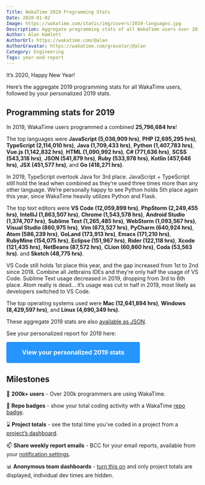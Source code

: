 ```yaml
---
Title: WakaTime 2019 Programming Stats
Date: 2020-01-02
Image: https://wakatime.com/static/img/covers/2019-languages.jpg
Description: Aggregate programming stats of all WakaTime users over 2019.
Author: Alan Hamlett
AuthorUrl: https://wakatime.com/@alan
AuthorGravatar: https://wakatime.com/gravatar/@alan
Category: Engineering
Tags: year-end-report
---
```


It’s 2020, Happy New Year!

Here’s the aggregate 2019 programming stats for all WakaTime users, followed by your personalized 2019 stats.

## Programming stats for 2019

In 2019, WakaTime users programmed a combined **25,796,684 hrs**!

The top languages were
**JavaScript (5,036,909 hrs)**,
**PHP (2,695,295 hrs)**,
**TypeScript (2,114,010 hrs)**,
**Java (1,709,433 hrs)**,
**Python (1,407,783 hrs)**,
**Vue.js (1,142,832 hrs)**,
**HTML (1,090,992 hrs)**,
**C# (771,636 hrs)**,
**SCSS (543,318 hrs)**,
**JSON (541,879 hrs)**,
**Ruby (533,978 hrs)**,
**Kotlin (457,646 hrs)**,
**JSX (451,577 hrs)**,
and **Go (418,271 hrs)**.

In 2019, TypeScript overtook Java for 3rd place.
JavaScript + TypeScript still hold the lead when combined as they’re used three times more than any other language.
We’re personally happy to see Python holds 5th place again this year, since WakaTime heavily utilizes Python and Flask.

The top text editors were
**VS Code (12,059,899 hrs)**,
**PhpStorm (2,249,455 hrs)**,
**IntelliJ (1,863,507 hrs)**,
**Chrome (1,543,578 hrs)**,
**Android Studio (1,374,707 hrs)**,
**Sublime Text (1,265,485 hrs)**,
**WebStorm (1,093,567 hrs)**,
**Visual Studio (860,975 hrs)**,
**Vim (673,527 hrs)**,
**PyCharm (640,924 hrs)**,
**Atom (586,239 hrs)**,
**GoLand (173,913 hrs)**,
**Emacs (171,210 hrs)**,
**RubyMine (154,075 hrs)**,
**Eclipse (151,967 hrs)**,
**Rider (122,118 hrs)**,
**Xcode (121,435 hrs)**,
**NetBeans (87,572 hrs)**,
**CLion (60,860 hrs)**,
**Coda (53,563 hrs)**.
and **Sketch (48,775 hrs)**.

VS Code still holds 1st place this year, and the gap increased from 1st to 2nd since 2018.
Combine all Jetbrains IDEs and they’re only half the usage of VS Code.
Sublime Text usage decreased in 2019, dropping from 3rd to 6th place.
Atom really is dead... it’s usage was cut in half in 2019, most likely as developers switched to VS Code.

The top operating systems used were
**Mac (12,641,894 hrs)**,
**Windows (8,429,597 hrs)**,
and **Linux (4,690,349 hrs)**.

These aggregate 2019 stats are also <a href="https://wakatime.com/api/v1/stats/2019">available as JSON</a>.

See your personalized report for 2019 here:

<a href="https://wakatime.com/a-look-back-at-2019" style="
  font-size:16px;
  font-weight:700;
  padding:15px 40px;
  color:#fff;
  background-color:#2595ff;
  border-color:#0b89ff;
  text-decoration:none;
  display:inline-block;
  margin-bottom: 0;
  text-align: center;
  vertical-align: middle;
  touch-action: manipulation;
  cursor: pointer;
  background-image: none;
  border: 1px solid transparent;
  white-space: nowrap;
  line-height: 1.428571429;
  border-radius: 4px;
  -webkit-user-select: none;
  -moz-user-select: none;
  -ms-user-select: none;">View your personalized 2019 stats</a>

## Milestones

🚀 **200k+ users** - Over 200k programmers are using WakaTime.

🔰 **Repo badges** - show your total coding activity with a WakaTime [repo badge][repo badge].

⌛ **Project totals** - see the total time you’ve coded in a project from a [project’s dashboard][projects].

📫 **Share weekly report emails** - BCC for your email reports, available from your [notification settings][notifications].

📊 **Anonymous team dashboards** - [turn this on][dashboards] and only project totals are displayed, individual dev times are hidden.


[dashboards]: https://wakatime.com/settings/orgs
[notifications]: https://wakatime.com/settings/notifications
[repo badge]: https://wakatime.com/share/badges
[projects]: https://wakatime.com/projects
